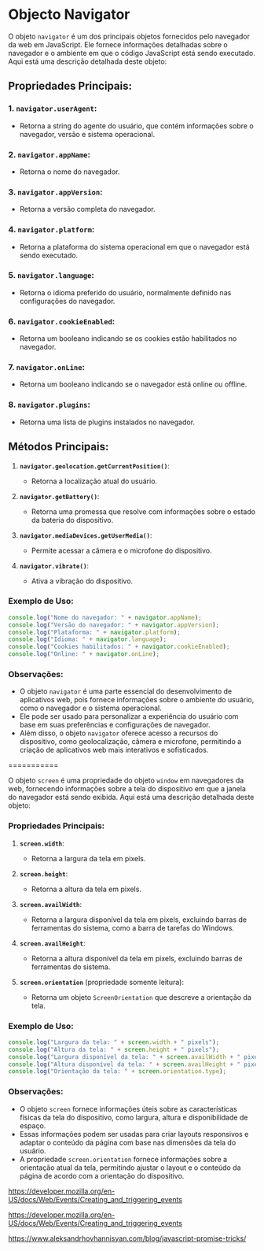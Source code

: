 # Objecto Navigator

O objeto `navigator` é um dos principais objetos fornecidos pelo navegador da web em JavaScript. Ele fornece informações detalhadas sobre o navegador e o ambiente em que o código JavaScript está sendo executado. Aqui está uma descrição detalhada deste objeto:

## Propriedades Principais:

### 1. **`navigator.userAgent`**:
   - Retorna a string do agente do usuário, que contém informações sobre o navegador, versão e sistema operacional.

### 2. **`navigator.appName`**:
   - Retorna o nome do navegador.

### 3. **`navigator.appVersion`**:
   - Retorna a versão completa do navegador.

### 4. **`navigator.platform`**:
   - Retorna a plataforma do sistema operacional em que o navegador está sendo executado.

### 5. **`navigator.language`**:
   - Retorna o idioma preferido do usuário, normalmente definido nas configurações do navegador.

### 6. **`navigator.cookieEnabled`**:
   - Retorna um booleano indicando se os cookies estão habilitados no navegador.

### 7. **`navigator.onLine`**:
   - Retorna um booleano indicando se o navegador está online ou offline.

### 8. **`navigator.plugins`**:
   - Retorna uma lista de plugins instalados no navegador.

## Métodos Principais:

1. **`navigator.geolocation.getCurrentPosition()`**:
   - Retorna a localização atual do usuário.

2. **`navigator.getBattery()`**:
   - Retorna uma promessa que resolve com informações sobre o estado da bateria do dispositivo.

3. **`navigator.mediaDevices.getUserMedia()`**:
   - Permite acessar a câmera e o microfone do dispositivo.

4. **`navigator.vibrate()`**:
   - Ativa a vibração do dispositivo.

### Exemplo de Uso:

```javascript
console.log("Nome do navegador: " + navigator.appName);
console.log("Versão do navegador: " + navigator.appVersion);
console.log("Plataforma: " + navigator.platform);
console.log("Idioma: " + navigator.language);
console.log("Cookies habilitados: " + navigator.cookieEnabled);
console.log("Online: " + navigator.onLine);
```

### Observações:

- O objeto `navigator` é uma parte essencial do desenvolvimento de aplicativos web, pois fornece informações sobre o ambiente do usuário, como o navegador e o sistema operacional.
- Ele pode ser usado para personalizar a experiência do usuário com base em suas preferências e configurações de navegador.
- Além disso, o objeto `navigator` oferece acesso a recursos do dispositivo, como geolocalização, câmera e microfone, permitindo a criação de aplicativos web mais interativos e sofisticados.


===========


O objeto `screen` é uma propriedade do objeto `window` em navegadores da web, fornecendo informações sobre a tela do dispositivo em que a janela do navegador está sendo exibida. Aqui está uma descrição detalhada deste objeto:

### Propriedades Principais:

1. **`screen.width`**:
   - Retorna a largura da tela em pixels.

2. **`screen.height`**:
   - Retorna a altura da tela em pixels.

3. **`screen.availWidth`**:
   - Retorna a largura disponível da tela em pixels, excluindo barras de ferramentas do sistema, como a barra de tarefas do Windows.

4. **`screen.availHeight`**:
   - Retorna a altura disponível da tela em pixels, excluindo barras de ferramentas do sistema.

5. **`screen.orientation`** (propriedade somente leitura):
   - Retorna um objeto `ScreenOrientation` que descreve a orientação da tela.

### Exemplo de Uso:

```javascript
console.log("Largura da tela: " + screen.width + " pixels");
console.log("Altura da tela: " + screen.height + " pixels");
console.log("Largura disponível da tela: " + screen.availWidth + " pixels");
console.log("Altura disponível da tela: " + screen.availHeight + " pixels");
console.log("Orientação da tela: " + screen.orientation.type);
```

### Observações:

- O objeto `screen` fornece informações úteis sobre as características físicas da tela do dispositivo, como largura, altura e disponibilidade de espaço.
- Essas informações podem ser usadas para criar layouts responsivos e adaptar o conteúdo da página com base nas dimensões da tela do usuário.
- A propriedade `screen.orientation` fornece informações sobre a orientação atual da tela, permitindo ajustar o layout e o conteúdo da página de acordo com a orientação do dispositivo.



https://developer.mozilla.org/en-US/docs/Web/Events/Creating_and_triggering_events

https://developer.mozilla.org/en-US/docs/Web/Events/Creating_and_triggering_events

https://www.aleksandrhovhannisyan.com/blog/javascript-promise-tricks/